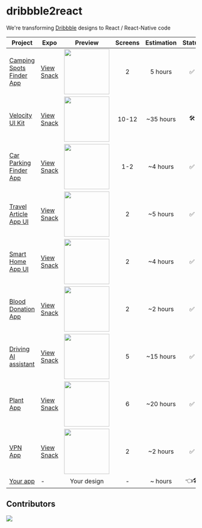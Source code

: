 # dribbble2react

We're transforming [Dribbble](https://dribbble.com/) designs to React / React-Native code

| Project                                                                                                                            | Expo                                                                       |                                                                 Preview                                                                  | Screens | Estimation |             Status              |
| ---------------------------------------------------------------------------------------------------------------------------------- | -------------------------------------------------------------------------- | :--------------------------------------------------------------------------------------------------------------------------------------: | :-----: | :--------: | :-----------------------------: |
| [Camping Spots Finder App](https://dribbble.com/shots/5765449-Camping-Spots-Finder-App-Day-364-365-Project365/attachments/1243964) | [View Snack](https://snack.expo.io/@react-ui-kit/camping-spots-finder-app) |       <img src="https://cdn.dribbble.com/users/386883/screenshots/5765449/attachments/1243964/30122018-design.png" width="120" />        |    2    |  5 hours   |       :white_check_mark:        |
| [Velocity UI Kit](https://www.invisionapp.com/inside-design/design-resources/design-system-dashboard-ui-kit/)                      | [View Snack](https://snack.expo.io/@react-ui-kit/velocity-ui-kit)          |              <img src="https://s3.amazonaws.com/www-inside-design/uploads/2019/01/velocity-gallery-md-4.png" width="120" />              |  10-12  | ~35 hours  |       :hammer_and_wrench:       |
| [Car Parking Finder App](https://dribbble.com/shots/5361780-Car-Parking-Finder-App-Day-280-365-Project365/attachments/1162528)     | [View Snack](https://snack.expo.io/@react-ui-kit/car-parking-finder-app)   |       <img src="https://cdn.dribbble.com/users/386883/screenshots/5361780/attachments/1162528/07102018-design.png" width="120" />        |   1-2   |  ~4 hours  |       :white_check_mark:        |
| [Travel Article App UI](https://dribbble.com/shots/5717917-Travel-Article-Application/attachments/1234851)                         | [View Snack](https://snack.expo.io/@react-ui-kit/travel-article-app-ui)    |          <img src="https://cdn.dribbble.com/users/1631607/screenshots/5717917/attachments/1234851/____-1.0.png" width="120" />           |    2    |  ~5 hours  |       :white_check_mark:        |
| [Smart Home App UI](https://dribbble.com/shots/4585243-Smart-Home-App-Ui/attachments/1036679)                                      | [View Snack](https://snack.expo.io/@react-ui-kit/smart-home-app-ui)        | <img src="https://cdn.dribbble.com/users/968354/screenshots/4585243/attachments/1036679/smart_home_app_ui_attachment.png" width="120" /> |    2    |  ~4 hours  |       :white_check_mark:        |
| [Blood Donation App](https://dribbble.com/shots/5755829-Blood-Donation-App-Day-361-365-Project365/attachments/1242361)             | [View Snack](https://snack.expo.io/@react-ui-kit/blood-donation-app)       |       <img src="https://cdn.dribbble.com/users/386883/screenshots/5755829/attachments/1242361/27122018-design.png" width="120" />        |    2    |  ~2 hours  |       :white_check_mark:        |
| [Driving AI assistant](https://dribbble.com/shots/4560198-Driving-AI-assistant/attachments/1031428)                                | [View Snack](https://snack.expo.io/@react-ui-kit/driving-ai-assistant)     |           <img src="https://cdn.dribbble.com/users/389060/screenshots/4560198/attachments/1031428/expanded.png" width="120" />           |    5    | ~15 hours  |       :white_check_mark:        |
| [Plant App](https://dribbble.com/shots/4569970-Plant-Freebie-2-Dribbble-Invites/attachments/1033490)                               | [View Snack](https://snack.expo.io/@react-ui-kit/plant-app)                |             <img src="https://cdn.dribbble.com/users/1002086/screenshots/4569970/attachments/1033490/hd.png" width="120" />              |    6    | ~20 hours  |       :white_check_mark:        |
| [VPN App](https://project365.design/2018/10/05/day-278-vpn-mobile-app-ui-kit-sketch-freebie/)                                      | [View Snack](https://expo.io/snacks/@react-ui-kit)                         |                    <img src="https://project365.design/wp-content/uploads/2018/10/05102018-design.png" width="120" />                    |    2    |  ~2 hours  |       :white_check_mark:        |
| [Your app](https://github.com/react-ui-kit/dribbble2react/issues/new?assignees=&labels=&template=feature_request.md&title=)        | -                                                                          |                                                               Your design                                                                |    -    |  ~ hours   | :point_left::hammer_and_wrench: |

## Contributors

<a href="https://opencollective.com/dribbble2react"><img src="https://opencollective.com/dribbble2react/individuals.svg?width=890"></a>
